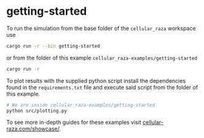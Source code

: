 # getting-started

To run the simulation from the base folder of the `cellular_raza` workspace use

```bash
cargo run -r --bin getting-started
```

or from the folder of this example `cellular_raza-examples/getting-started`

```bash
cargo run -r
```

To plot results with the supplied python script install the dependencies found in the
`requirements.txt` file and execute said script from the folder of this example.

```bash
# We are inside cellular_raza-examples/getting-started
python src/plotting.py
```

To see more in-depth guides for these examples visit
[cellular-raza.com/showcase/](https://cellular-raza.com/showcase/).
